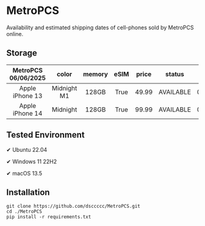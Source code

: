 # MetroPCS
Availability and estimated shipping dates of cell-phones sold by MetroPCS online.
## Storage
|MetroPCS 06/06/2025|color|memory|eSIM|price|status|shipping from|shipping to|
|:--:|:--:|:--:|:--:|:--:|:--:|:--:|:--:|
|Apple iPhone 13|Midnight M1|128GB|True|49.99|AVAILABLE|06/06/2025|06/09/2025|
|Apple iPhone 14|Midnight|128GB|True|99.99|AVAILABLE|06/06/2025|06/09/2025|

## Tested Environment
✔ Ubuntu 22.04

✔ Windows 11 22H2

✔ macOS 13.5
## Installation
```
git clone https://github.com/dsccccc/MetroPCS.git
cd ./MetroPCS
pip install -r requirements.txt
```
